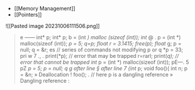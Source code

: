 * [[Memory Management]]
* [[Pointers]]

![[Pasted image 20231006111506.png]]
> e —— int* p; int* p; b = (int *) malloc (sizeof (int)); int* @ . p = (int *) malloc(sizeof (int)); *p = 5; q=p; float r = 3.1415; free(p); float* g; p = null; q = &r; es // series of commands not modifying p or q *p = 33; pri w 7 ., . print(*p); // error that may be trapped r=rarl; print(*q); // error that cannot be trapped int* p = (int *) malloc(sizeof (int)); pE—. 5 pZ *p = 5; p = null; q g after line § after line 7 {int* p; void foo(){ int n; p = &n; » Deallocation ! foo(); . // here p is a dangling reference » Dangling reference :
